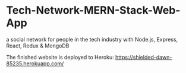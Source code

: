 # Tech-Network-MERN-Stack-Web-App
a social network for people in the tech industry with Node.js, Express, React, Redux &amp; MongoDB

The finished website is deployed to Heroku:
https://shielded-dawn-85235.herokuapp.com/
